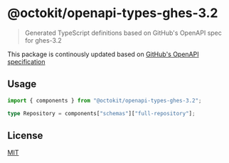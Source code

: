# @octokit/openapi-types-ghes-3.2

> Generated TypeScript definitions based on GitHub's OpenAPI spec for ghes-3.2

This package is continously updated based on [GitHub's OpenAPI specification](https://github.com/github/rest-api-description/)

## Usage

```ts
import { components } from "@octokit/openapi-types-ghes-3.2";

type Repository = components["schemas"]["full-repository"];
```

## License

[MIT](LICENSE)
